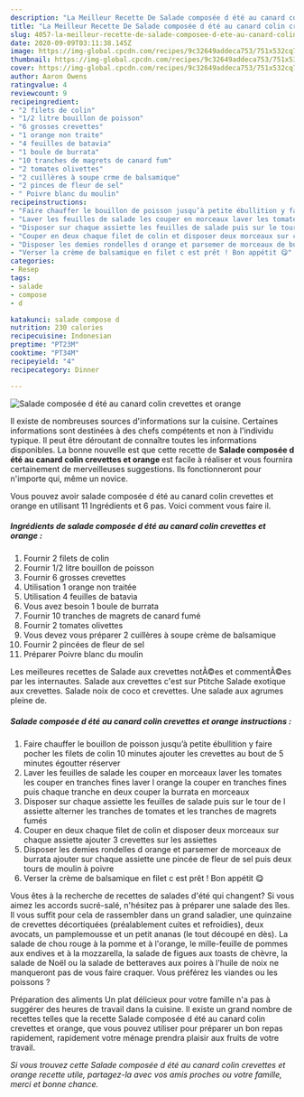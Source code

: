 ```yaml
---
description: "La Meilleur Recette De Salade composée d été au canard colin crevettes et orange"
title: "La Meilleur Recette De Salade composée d été au canard colin crevettes et orange"
slug: 4057-la-meilleur-recette-de-salade-composee-d-ete-au-canard-colin-crevettes-et-orange
date: 2020-09-09T03:11:38.145Z
image: https://img-global.cpcdn.com/recipes/9c32649addeca753/751x532cq70/salade-composee-d-ete-au-canard-colin-crevettes-et-orange-photo-principale-de-la-recette.jpg
thumbnail: https://img-global.cpcdn.com/recipes/9c32649addeca753/751x532cq70/salade-composee-d-ete-au-canard-colin-crevettes-et-orange-photo-principale-de-la-recette.jpg
cover: https://img-global.cpcdn.com/recipes/9c32649addeca753/751x532cq70/salade-composee-d-ete-au-canard-colin-crevettes-et-orange-photo-principale-de-la-recette.jpg
author: Aaron Owens
ratingvalue: 4
reviewcount: 9
recipeingredient:
- "2 filets de colin"
- "1/2 litre bouillon de poisson"
- "6 grosses crevettes"
- "1 orange non traite"
- "4 feuilles de batavia"
- "1 boule de burrata"
- "10 tranches de magrets de canard fum"
- "2 tomates olivettes"
- "2 cuillères à soupe crme de balsamique"
- "2 pinces de fleur de sel"
- " Poivre blanc du moulin"
recipeinstructions:
- "Faire chauffer le bouillon de poisson jusqu’à petite ébullition y faire pocher les filets de colin 10 minutes ajouter les crevettes au bout de 5 minutes égoutter réserver"
- "Laver les feuilles de salade les couper en morceaux laver les tomates les couper en tranches fines laver l orange la couper en tranches fines puis chaque tranche en deux couper la burrata en morceaux"
- "Disposer sur chaque assiette les feuilles de salade puis sur le tour de l assiette alterner les tranches de tomates et les tranches de magrets fumés"
- "Couper en deux chaque filet de colin et disposer deux morceaux sur chaque assiette ajouter 3 crevettes sur les assiettes"
- "Disposer les demies rondelles d orange et parsemer de morceaux de burrata ajouter sur chaque assiette une pincée de fleur de sel puis deux tours de moulin à poivre"
- "Verser la crème de balsamique en filet c est prêt ! Bon appétit 😋"
categories:
- Resep
tags:
- salade
- compose
- d

katakunci: salade compose d 
nutrition: 230 calories
recipecuisine: Indonesian
preptime: "PT23M"
cooktime: "PT34M"
recipeyield: "4"
recipecategory: Dinner

---
```



![Salade composée d été au canard colin crevettes et orange](https://img-global.cpcdn.com/recipes/9c32649addeca753/751x532cq70/salade-composee-d-ete-au-canard-colin-crevettes-et-orange-photo-principale-de-la-recette.jpg)

Il existe de nombreuses sources d'informations sur la cuisine. Certaines informations sont destinées à des chefs compétents et non à l'individu typique. Il peut être déroutant de connaître toutes les informations disponibles. La bonne nouvelle est que cette recette de <strong> Salade composée d été au canard colin crevettes et orange </strong> est facile à réaliser et vous fournira certainement de merveilleuses suggestions. Ils fonctionneront pour n'importe qui, même un novice.

<!--inarticleads1-->

Vous pouvez avoir salade composée d été au canard colin crevettes et orange en utilisant 11 Ingrédients et 6 pas. Voici comment vous faire il.

##### Ingrédients de salade composée d été au canard colin crevettes et orange :

1. Fournir 2 filets de colin
1. Fournir 1/2 litre bouillon de poisson
1. Fournir 6 grosses crevettes
1. Utilisation 1 orange non traitée
1. Utilisation 4 feuilles de batavia
1. Vous avez besoin 1 boule de burrata
1. Fournir 10 tranches de magrets de canard fumé
1. Fournir 2 tomates olivettes
1. Vous devez vous préparer 2 cuillères à soupe crème de balsamique
1. Fournir 2 pincées de fleur de sel
1. Préparer  Poivre blanc du moulin


Les meilleures recettes de Salade aux crevettes notÃ©es et commentÃ©es par les internautes. Salade aux crevettes c&#39;est sur Ptitche Salade exotique aux crevettes. Salade noix de coco et crevettes. Une salade aux agrumes pleine de. 

<!--inarticleads2-->

##### Salade composée d été au canard colin crevettes et orange instructions :

1. Faire chauffer le bouillon de poisson jusqu’à petite ébullition y faire pocher les filets de colin 10 minutes ajouter les crevettes au bout de 5 minutes égoutter réserver
1. Laver les feuilles de salade les couper en morceaux laver les tomates les couper en tranches fines laver l orange la couper en tranches fines puis chaque tranche en deux couper la burrata en morceaux
1. Disposer sur chaque assiette les feuilles de salade puis sur le tour de l assiette alterner les tranches de tomates et les tranches de magrets fumés
1. Couper en deux chaque filet de colin et disposer deux morceaux sur chaque assiette ajouter 3 crevettes sur les assiettes
1. Disposer les demies rondelles d orange et parsemer de morceaux de burrata ajouter sur chaque assiette une pincée de fleur de sel puis deux tours de moulin à poivre
1. Verser la crème de balsamique en filet c est prêt ! Bon appétit 😋


Vous êtes à la recherche de recettes de salades d&#39;été qui changent? Si vous aimez les accords sucré-salé, n&#39;hésitez pas à préparer une salade des îles. Il vous suffit pour cela de rassembler dans un grand saladier, une quinzaine de crevettes décortiquées (préalablement cuites et refroidies), deux avocats, un pamplemousse et un petit ananas (le tout découpé en dès). La salade de chou rouge à la pomme et à l&#39;orange, le mille-feuille de pommes aux endives et à la mozzarella, la salade de figues aux toasts de chèvre, la salade de Noël ou la salade de betteraves aux poires à l&#39;huile de noix ne manqueront pas de vous faire craquer. Vous préférez les viandes ou les poissons ? 

<!--inarticleads1-->

<p>
Préparation des aliments Un plat délicieux pour votre famille n'a pas à suggérer des heures de travail dans la cuisine. Il existe un grand nombre de recettes telles que la recette Salade composée d été au canard colin crevettes et orange, que vous pouvez utiliser pour préparer un bon repas rapidement, rapidement votre ménage prendra plaisir aux fruits de votre travail.
</p>

<p>
<i>Si vous trouvez cette Salade composée d été au canard colin crevettes et orange recette utile, partagez-la avec vos amis proches ou votre famille, merci et bonne chance.</i>
</p>
